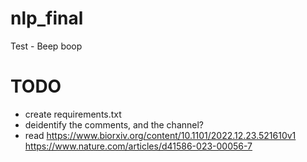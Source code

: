 # nlp_final
Test - Beep boop


# TODO
- create requirements.txt
- deidentify the comments, and the channel?
- read 
https://www.biorxiv.org/content/10.1101/2022.12.23.521610v1
https://www.nature.com/articles/d41586-023-00056-7